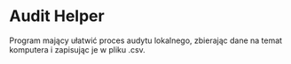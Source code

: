 # Audit Helper

Program mający ułatwić proces audytu lokalnego, zbierając dane na temat komputera i zapisując je w pliku .csv.
